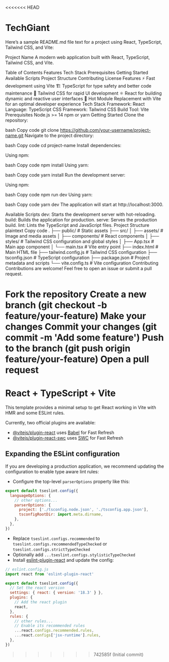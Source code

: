 <<<<<<< HEAD
# TechGiant

Here’s a sample README.md file text for a project using React, TypeScript, Tailwind CSS, and Vite:

Project Name
A modern web application built with React, TypeScript, Tailwind CSS, and Vite.

Table of Contents
Features
Tech Stack
Prerequisites
Getting Started
Available Scripts
Project Structure
Contributing
License
Features
⚡ Fast development using Vite
🏗️ TypeScript for type safety and better code maintenance
💅 Tailwind CSS for rapid UI development
⚛️ React for building dynamic and reactive user interfaces
🔄 Hot Module Replacement with Vite for an optimal developer experience
Tech Stack
Framework: React
Language: TypeScript
CSS Framework: Tailwind CSS
Build Tool: Vite
Prerequisites
Node.js >= 14
npm or yarn
Getting Started
Clone the repository:

bash
Copy code
git clone https://github.com/your-username/project-name.git
Navigate to the project directory:

bash
Copy code
cd project-name
Install dependencies:

Using npm:

bash
Copy code
npm install
Using yarn:

bash
Copy code
yarn install
Run the development server:

Using npm:

bash
Copy code
npm run dev
Using yarn:

bash
Copy code
yarn dev
The application will start at http://localhost:3000.

Available Scripts
dev: Starts the development server with hot-reloading.
build: Builds the application for production.
serve: Serves the production build.
lint: Lints the TypeScript and JavaScript files.
Project Structure
plaintext
Copy code
.
├── public/             # Static assets
├── src/
│   ├── assets/         # Image and media assets
│   ├── components/     # React components
│   ├── styles/         # Tailwind CSS configuration and global styles
│   ├── App.tsx         # Main app component
│   └── main.tsx        # Vite entry point
├── index.html          # Main HTML file
├── tailwind.config.js  # Tailwind CSS configuration
├── tsconfig.json       # TypeScript configuration
├── package.json        # Project metadata and scripts
└── vite.config.ts      # Vite configuration
Contributing
Contributions are welcome! Feel free to open an issue or submit a pull request.

Fork the repository
Create a new branch (git checkout -b feature/your-feature)
Make your changes
Commit your changes (git commit -m 'Add some feature')
Push to the branch (git push origin feature/your-feature)
Open a pull request
=======
# React + TypeScript + Vite

This template provides a minimal setup to get React working in Vite with HMR and some ESLint rules.

Currently, two official plugins are available:

- [@vitejs/plugin-react](https://github.com/vitejs/vite-plugin-react/blob/main/packages/plugin-react/README.md) uses [Babel](https://babeljs.io/) for Fast Refresh
- [@vitejs/plugin-react-swc](https://github.com/vitejs/vite-plugin-react-swc) uses [SWC](https://swc.rs/) for Fast Refresh

## Expanding the ESLint configuration

If you are developing a production application, we recommend updating the configuration to enable type aware lint rules:

- Configure the top-level `parserOptions` property like this:

```js
export default tseslint.config({
  languageOptions: {
    // other options...
    parserOptions: {
      project: ['./tsconfig.node.json', './tsconfig.app.json'],
      tsconfigRootDir: import.meta.dirname,
    },
  },
})
```

- Replace `tseslint.configs.recommended` to `tseslint.configs.recommendedTypeChecked` or `tseslint.configs.strictTypeChecked`
- Optionally add `...tseslint.configs.stylisticTypeChecked`
- Install [eslint-plugin-react](https://github.com/jsx-eslint/eslint-plugin-react) and update the config:

```js
// eslint.config.js
import react from 'eslint-plugin-react'

export default tseslint.config({
  // Set the react version
  settings: { react: { version: '18.3' } },
  plugins: {
    // Add the react plugin
    react,
  },
  rules: {
    // other rules...
    // Enable its recommended rules
    ...react.configs.recommended.rules,
    ...react.configs['jsx-runtime'].rules,
  },
})
```
>>>>>>> 742585f (Initial commit)
